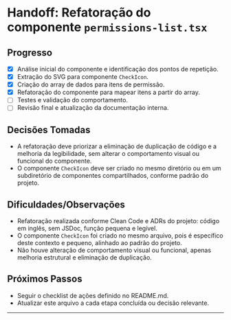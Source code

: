 # Handoff: Refatoração do componente `permissions-list.tsx`

## Progresso

- [x] Análise inicial do componente e identificação dos pontos de repetição.
- [x] Extração do SVG para componente `CheckIcon`.
- [x] Criação do array de dados para itens de permissão.
- [x] Refatoração do componente para mapear itens a partir do array.
- [ ] Testes e validação do comportamento.
- [ ] Revisão final e atualização da documentação interna.

## Decisões Tomadas

- A refatoração deve priorizar a eliminação de duplicação de código e a melhoria da legibilidade, sem alterar o comportamento visual ou funcional do componente.
- O componente `CheckIcon` deve ser criado no mesmo diretório ou em um subdiretório de componentes compartilhados, conforme padrão do projeto.

## Dificuldades/Observações

- Refatoração realizada conforme Clean Code e ADRs do projeto: código em inglês, sem JSDoc, função pequena e legível.
- O componente `CheckIcon` foi criado no mesmo arquivo, pois é específico deste contexto e pequeno, alinhado ao padrão do projeto.
- Não houve alteração de comportamento visual ou funcional, apenas melhoria estrutural e eliminação de duplicação.

## Próximos Passos

- Seguir o checklist de ações definido no README.md.
- Atualizar este arquivo a cada etapa concluída ou decisão relevante.

---